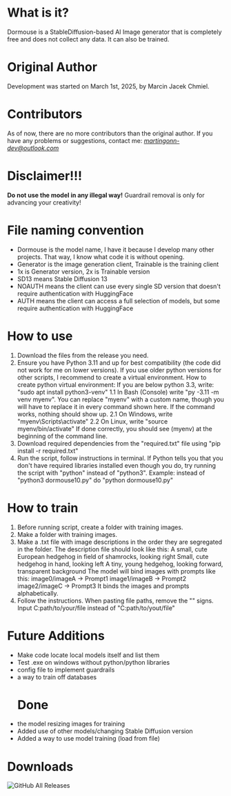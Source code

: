 # What is it?
Dormouse is a StableDiffusion-based AI Image generator that is completely free and does not collect any data. It can also be trained.
# Original Author 
Development was started on March 1st, 2025, by Marcin Jacek Chmiel.
# Contributors 
As of now, there are no more contributors than the original author.
If you have any problems or suggestions, contact me: *martingonn-dev@outlook.com*
# Disclaimer!!!
**Do not use the model in any illegal way!** Guardrail removal is only for advancing your creativity!
# File naming convention
* Dormouse is the model name, I have it because I develop many other projects. That way, I know what code it is without opening.
* Generator is the image generation client, Trainable is the training client
* 1x is Generator version, 2x is Trainable version
* SD13 means Stable Diffusion 13
* NOAUTH means the client can use every single SD version that doesn't require authentication with HuggingFace
* AUTH means the client can access a full selection of models, but some require authentication with HuggingFace
# How to use
1. Download the files from the release you need.
2. Ensure you have Python 3.11 and up for best compatibility (the code did not work for me on lower versions). If you use older python versions for other scripts, I recommend to create a virtual environment.
How to create python virtual environment:
  If you are below python 3.3, write:
    "sudo apt install python3-venv"
1.1 In Bash (Console) write "py -3.11 -m venv myenv". You can replace "myenv" with a custom name, though you will have to replace it in every command shown here.
   If the command works, nothing should show up.
   2.1 On Windows, write "myenv\Scripts\activate"
   2.2 On Linux, write "source myenv/bin/activate"
   If done correctly, you should see (myenv) at the beginning of the command line.
4. Download required dependencies from the "required.txt" file using "pip install -r required.txt"
5. Run the script, follow instructions in terminal.
   If Python tells you that you don't have required libraries installed even though you do, try running the script with "python" instead of "python3". Example: instead of "python3 dormouse10.py" do "python dormouse10.py"

# How to train
1. Before running script, create a folder with training images.
2. Make a folder with training images.
3. Make a .txt file with image descriptions in the order they are segregated in the folder. The description file should look like this:
  A small, cute European hedgehog in field of shamrocks, looking right
  Small, cute hedgehog in hand, looking left
  A tiny, young hedgehog, looking forward, transparent background
  The model will bind images with prompts like this:
    image0/imageA -> Prompt1
    image1/imageB -> Prompt2
    image2/imageC -> Prompt3
  It binds the images and prompts alphabetically.
5. Follow the instructions. When pasting file paths, remove the "" signs. Input C:path/to/your/file instead of "C:path/to/yout/file"

# Future Additions
* Make code locate local models itself and list them
* Test .exe on windows without python/python libraries
* config file to implement guardrails
* a way to train off databases
  # Done
* the model resizing images for training
* Added use of other models/changing Stable Diffusion version
* Added a way to use model training (load from file)

# Downloads
![GitHub All Releases](https://img.shields.io/github/downloads/Martingonn/Dormouse-ImageGen/total)
